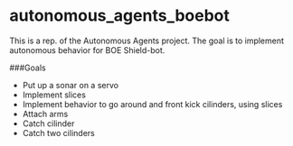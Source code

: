 autonomous_agents_boebot
========================

This is a rep. of the Autonomous Agents project. The goal is to implement autonomous behavior for BOE Shield-bot.

###Goals
- Put up a sonar on a servo
- Implement slices
- Implement behavior to go around and front kick cilinders, using slices
- Attach arms
- Catch cilinder
- Catch two cilinders

